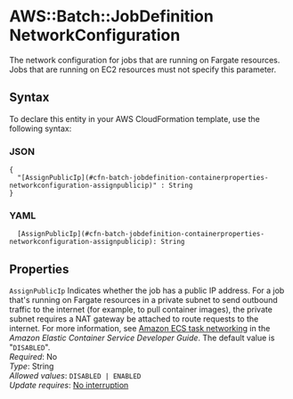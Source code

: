 # AWS::Batch::JobDefinition NetworkConfiguration<a name="aws-properties-batch-jobdefinition-containerproperties-networkconfiguration"></a>

The network configuration for jobs that are running on Fargate resources\. Jobs that are running on EC2 resources must not specify this parameter\.

## Syntax<a name="aws-properties-batch-jobdefinition-containerproperties-networkconfiguration-syntax"></a>

To declare this entity in your AWS CloudFormation template, use the following syntax:

### JSON<a name="aws-properties-batch-jobdefinition-containerproperties-networkconfiguration-syntax.json"></a>

```
{
  "[AssignPublicIp](#cfn-batch-jobdefinition-containerproperties-networkconfiguration-assignpublicip)" : String
}
```

### YAML<a name="aws-properties-batch-jobdefinition-containerproperties-networkconfiguration-syntax.yaml"></a>

```
  [AssignPublicIp](#cfn-batch-jobdefinition-containerproperties-networkconfiguration-assignpublicip): String
```

## Properties<a name="aws-properties-batch-jobdefinition-containerproperties-networkconfiguration-properties"></a>

`AssignPublicIp`  <a name="cfn-batch-jobdefinition-containerproperties-networkconfiguration-assignpublicip"></a>
Indicates whether the job has a public IP address\. For a job that's running on Fargate resources in a private subnet to send outbound traffic to the internet \(for example, to pull container images\), the private subnet requires a NAT gateway be attached to route requests to the internet\. For more information, see [Amazon ECS task networking](https://docs.aws.amazon.com/AmazonECS/latest/developerguide/task-networking.html) in the *Amazon Elastic Container Service Developer Guide*\. The default value is "`DISABLED`"\.  
*Required*: No  
*Type*: String  
*Allowed values*: `DISABLED | ENABLED`  
*Update requires*: [No interruption](https://docs.aws.amazon.com/AWSCloudFormation/latest/UserGuide/using-cfn-updating-stacks-update-behaviors.html#update-no-interrupt)